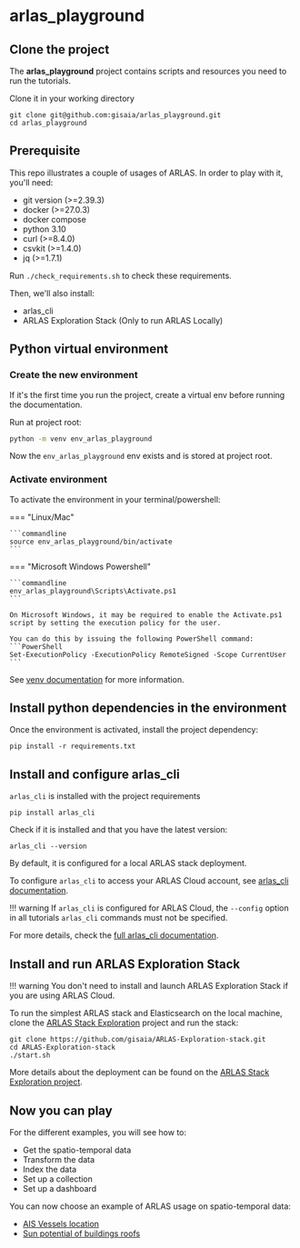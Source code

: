 # arlas_playground

## Clone the project

The **arlas_playground** project contains scripts and resources you need to run the tutorials.

Clone it in your working directory

```shell
git clone git@github.com:gisaia/arlas_playground.git
cd arlas_playground
```

## Prerequisite

This repo illustrates a couple of usages of ARLAS. In order to play with it, you'll need:

- git version (>=2.39.3)
- docker (>=27.0.3)
- docker compose
- python 3.10
- curl (>=8.4.0)
- csvkit (>=1.4.0)
- jq (>=1.7.1)

Run `./check_requirements.sh` to check these requirements.

Then, we'll also install:

- arlas_cli
- ARLAS Exploration Stack (Only to run ARLAS Locally)


## Python virtual environment

### Create the new environment

If it's the first time you run the project, create a virtual env before running the documentation.

Run at project root:

``` bash
python -m venv env_arlas_playground
```

Now the `env_arlas_playground` env exists and is stored at project root.

### Activate environment

To activate the environment in your terminal/powershell:

=== "Linux/Mac"
    
    ```commandline
    source env_arlas_playground/bin/activate
    ```

=== "Microsoft Windows Powershell"

    ```commandline
    env_arlas_playground\Scripts\Activate.ps1
    ```
    
    On Microsoft Windows, it may be required to enable the Activate.ps1 script by setting the execution policy for the user. 
    
    You can do this by issuing the following PowerShell command:
    ```PowerShell
    Set-ExecutionPolicy -ExecutionPolicy RemoteSigned -Scope CurrentUser
    ```

See [venv documentation](https://docs.python.org/3.10/library/venv.html#creating-virtual-environments) for more information.

## Install python dependencies in the environment

Once the environment is activated, install the project dependency:

```
pip install -r requirements.txt
```

## Install and configure arlas_cli

`arlas_cli` is installed with the project requirements

```shell
pip install arlas_cli
```

Check if it is installed and that you have the latest version:

```shell
arlas_cli --version
```

By default, it is configured for a local ARLAS stack deployment.

To configure `arlas_cli` to access your ARLAS Cloud account, see [arlas_cli documentation](https://gisaia.github.io/arlas_cli/configuration/#arlas-cloud-configuration).

!!! warning 
    If `arlas_cli` is configured for ARLAS Cloud, the `--config` option in all tutorials `arlas_cli` commands must not be specified.

For more details, check the [full arlas_cli documentation](https://gisaia.github.io/arlas_cli/).

## Install and run ARLAS Exploration Stack

!!! warning
    You don't need to install and launch ARLAS Exploration Stack if you are using ARLAS Cloud.

To run the simplest ARLAS stack and Elasticsearch on the local machine, clone the [ARLAS Stack Exploration](https://github.com/gisaia/ARLAS-Exploration-stack) project and run the stack:

```shell
git clone https://github.com/gisaia/ARLAS-Exploration-stack.git
cd ARLAS-Exploration-stack
./start.sh
```

More details about the deployment can be found on the [ARLAS Stack Exploration project](https://github.com/gisaia/ARLAS-Exploration-stack).

## Now you can play

For the different examples, you will see how to:

- Get the spatio-temporal data
- Transform the data
- Index the data
- Set up a collection
- Set up a dashboard

You can now choose an example of ARLAS usage on spatio-temporal data:

- [AIS Vessels location](tutorials/ais/ais_tutorial.md)
- [Sun potential of buildings roofs](tutorials/sunny_osm/sunny_osm_tutorial.md)
